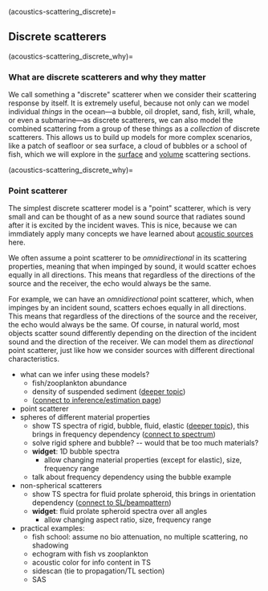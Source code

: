 (acoustics-scattering_discrete)=
## Discrete scatterers



(acoustics-scattering_discrete_why)=
### What are discrete scatterers and why they matter

We call something a "discrete" scatterer when we consider their scattering response by itself. It is extremely useful, because not only can we model individual _things_ in the ocean—a bubble, oil droplet, sand, fish, krill, whale, or even a submarine—as discrete scatterers, we can also model the combined scattering from a group of these things as a _collection_ of discrete scatterers. This allows us to build up models for more complex scenarios, like a patch of seafloor or sea surface, a cloud of bubbles or a school of fish, which we will explore in the [surface](acoustics-scattering_surface) and [volume](acoustics-scattering_volume) scattering sections.



(acoustics-scattering_discrete_why)=
### Point scatterer

The simplest discrete scatterer model is a "point" scatterer, which is very small and can be thought of as a new sound source that radiates sound after it is excited by the incident waves. This is nice, because we can immdiately apply many concepts we have learned about [acoustic sources](acoustics-source) here.

We often assume a point scatterer to be _omnidirectional_ in its scattering properties, meaning that when impinged by sound, it would scatter echoes equally in all directions. This means that regardless of the directions of the source and the receiver, the echo would always be the same.

For example, we can have an _omnidirectional_ point scatterer, which, when impinges by an incident sound, scatters echoes equally in all directions. This means that regardless of the directions of the source and the receiver, the echo would always be the same. Of course, in natural world, most objects scatter sound differently depending on the direction of the incident sound and the direction of the receiver. We can model them as _directional_ point scatterer, just like how we consider sources with different directional characteristics.




- what can we infer using these models?
    - fish/zooplankton abundance
    - density of suspended sediment ([deeper topic]())
    - ([connect to inference/estimation page]())
- point scatterer
- spheres of different material properties
    - show TS spectra of rigid, bubble, fluid, elastic ([deeper topic]()), this brings in frequency dependency ([connect to spectrum]())
    - solve rigid sphere and bubble? -- would that be too much materials?
    - **widget**: 1D bubble spectra
        - allow changing material properties (except for elastic), size, frequency range
    - talk about frequency dependency using the bubble example
- non-spherical scatterers
    - show TS spectra for fluid prolate spheroid, this brings in orientation dependency ([connect to SL/beampattern]())
    - **widget**: fluid prolate spheroid spectra over all angles
        - allow changing aspect ratio, size, frequency range
- practical examples:
    - fish school: assume no bio attenuation, no multiple scattering, no shadowing
    - echogram with fish vs zooplankton
    - acoustic color for info content in TS
    - sidescan (tie to propagation/TL section)
    - SAS
